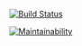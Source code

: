 [![Build Status](https://travis-ci.org/mluukkai/travistest.svg?branch=master)](https://travis-ci.org/mluukkai/travistest)

[![Maintainability](https://api.codeclimate.com/v1/badges/5c54cb91a96343408509/maintainability)](https://codeclimate.com/github/mluukkai/travistest/maintainability)
